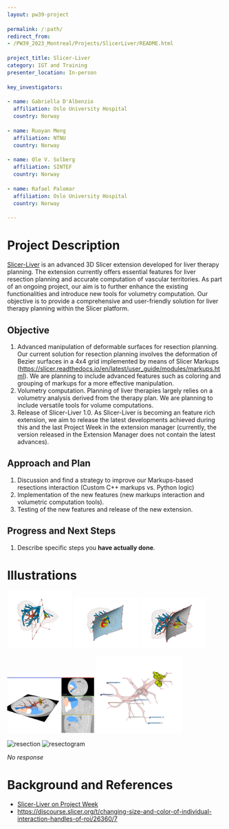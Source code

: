 ```yaml
---
layout: pw39-project

permalink: /:path/
redirect_from:
- /PW39_2023_Montreal/Projects/SlicerLiver/README.html

project_title: Slicer-Liver
category: IGT and Training
presenter_location: In-person

key_investigators:

- name: Gabriella D'Albenzio
  affiliation: Oslo University Hospital
  country: Norway

- name: Ruoyan Meng
  affiliation: NTNU
  country: Norway

- name: Ole V. Solberg
  affiliation: SINTEF
  country: Norway

- name: Rafael Palomar
  affiliation: Oslo University Hospital
  country: Norway

---
```


# Project Description

<!-- Add a short paragraph describing the project. -->

[Slicer-Liver](https://github.com/ALive-research/Slicer-Liver) is an advanced 3D Slicer extension developed for liver therapy planning. The extension currently offers essential features for liver resection planning and accurate computation of vascular territories. As part of an ongoing project, our aim is to further enhance the existing functionalities and introduce new tools for volumetry computation. Our objective is to provide a comprehensive and user-friendly solution for liver therapy planning within the Slicer platform.

## Objective

<!-- Describe here WHAT you would like to achieve (what you will have as end result). -->

1.  Advanced manipulation of deformable surfaces for resection planning. Our current solution for resection planning involves the deformation of Bezier surfaces in a 4x4 grid implemented by means of Slicer Markups (<https://slicer.readthedocs.io/en/latest/user_guide/modules/markups.html>). We are planning to  include advanced features such as coloring and grouping of markups for a more effective manipulation.
2.  Volumetry computation. Planning of liver therapies largely relies on a volumetry analysis derived from the therapy plan. We are planning to include versatile tools for volume computations.
3.  Release of Slicer-Liver 1.0. As Slicer-Liver is becoming an feature rich extension, we aim to release the latest developments achieved during this and the last Project Week in the extension manager (currently, the version released in the Extension Manager does not contain the latest advances).

## Approach and Plan

<!-- Describe here HOW you would like to achieve the objectives stated above. -->

1.  Discussion and find a strategy to improve our Markups-based resections interaction (Custom C++ markups vs. Python logic)
2.  Implementation of the new features (new markups interaction and volumetric computation tools).
3.  Testing of the new features and release of the new extension.

## Progress and Next Steps

<!-- Update this section as you make progress, describing of what you have ACTUALLY DONE.
     If there are specific steps that you could not complete then you can describe them here, too. -->

1.  Describe specific steps you **have actually done**.

# Illustrations

<p float="left">
  <img src="https://github.com/ALive-research/Slicer-Liver/blob/master/Screenshots/Slicer-Liver_screenshot_01.png?raw=true" width="30%">
  <img src="https://github.com/ALive-research/Slicer-Liver/blob/master/Screenshots/Slicer-Liver_screenshot_04.png?raw=true" width="30%">
  <img src="https://github.com/ALive-research/Slicer-Liver/blob/master/Screenshots/Slicer-Liver_screenshot_02.png?raw=true" width="30%">  
</p>

<p float="left">
   <img src="https://github.com/ALive-research/Slicer-Liver/blob/master/Screenshots/Slicer-Liver_screenshot_08.png?raw=true" width="40%">
   <img src="https://github.com/ALive-research/Slicer-Liver/blob/master/Screenshots/Slicer-Liver_screenshot_06.png?raw=true" width="40%">
   
</p>

<img width="50%" alt="resection" src="https://user-images.githubusercontent.com/75131750/216592014-82fc6c37-0b58-41dd-8a73-6ab97d1aede0.gif">


<img width="50%" alt="resectogram" src= "https://user-images.githubusercontent.com/75131750/216590392-62093987-8c14-4e43-88ad-4215a9764766.gif">

<!-- Add pictures and links to videos that demonstrate what has been accomplished. -->

*No response*

# Background and References

<!-- If you developed any software, include link to the source code repository.
     If possible, also add links to sample data, and to any relevant publications. -->

*   [Slicer-Liver on Project Week](https://projectweek.na-mic.org/PW38_2023_GranCanaria/Projects/SlicerLiver/)
*   <https://discourse.slicer.org/t/changing-size-and-color-of-individual-interaction-handles-of-roi/26360/7>

